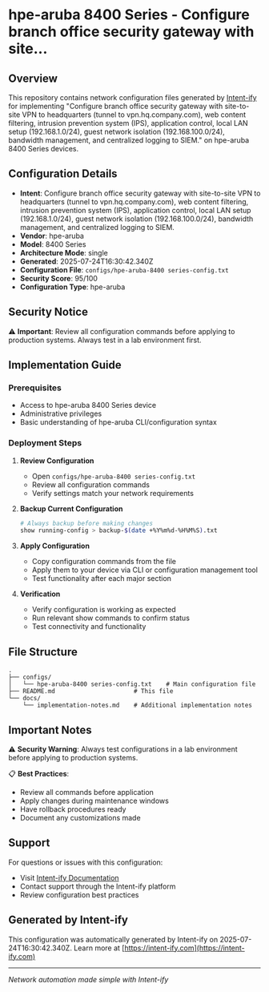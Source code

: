 # hpe-aruba 8400 Series - Configure branch office security gateway with site...

## Overview
This repository contains network configuration files generated by [Intent-ify](https://intent-ify.com) for implementing "Configure branch office security gateway with site-to-site VPN to headquarters (tunnel to vpn.hq.company.com), web content filtering, intrusion prevention system (IPS), application control, local LAN setup (192.168.1.0/24), guest network isolation (192.168.100.0/24), bandwidth management, and centralized logging to SIEM." on hpe-aruba 8400 Series devices.

## Configuration Details
- **Intent**: Configure branch office security gateway with site-to-site VPN to headquarters (tunnel to vpn.hq.company.com), web content filtering, intrusion prevention system (IPS), application control, local LAN setup (192.168.1.0/24), guest network isolation (192.168.100.0/24), bandwidth management, and centralized logging to SIEM.
- **Vendor**: hpe-aruba
- **Model**: 8400 Series
- **Architecture Mode**: single
- **Generated**: 2025-07-24T16:30:42.340Z
- **Configuration File**: `configs/hpe-aruba-8400 series-config.txt`
- **Security Score**: 95/100
- **Configuration Type**: hpe-aruba

## Security Notice
⚠️ **Important**: Review all configuration commands before applying to production systems. Always test in a lab environment first.

## Implementation Guide

### Prerequisites
- Access to hpe-aruba 8400 Series device
- Administrative privileges
- Basic understanding of hpe-aruba CLI/configuration syntax

### Deployment Steps

1. **Review Configuration**
   - Open `configs/hpe-aruba-8400 series-config.txt`
   - Review all configuration commands
   - Verify settings match your network requirements

2. **Backup Current Configuration**
   ```bash
   # Always backup before making changes
   show running-config > backup-$(date +%Y%m%d-%H%M%S).txt
   ```

3. **Apply Configuration**
   - Copy configuration commands from the file
   - Apply them to your device via CLI or configuration management tool
   - Test functionality after each major section

4. **Verification**
   - Verify configuration is working as expected
   - Run relevant show commands to confirm status
   - Test connectivity and functionality

## File Structure
```
.
├── configs/
│   └── hpe-aruba-8400 series-config.txt    # Main configuration file
├── README.md                      # This file
└── docs/
    └── implementation-notes.md    # Additional implementation notes
```

## Important Notes

⚠️ **Security Warning**: Always test configurations in a lab environment before applying to production systems.

📋 **Best Practices**:
- Review all commands before application
- Apply changes during maintenance windows
- Have rollback procedures ready
- Document any customizations made

## Support

For questions or issues with this configuration:
- Visit [Intent-ify Documentation](https://www.intent-ify.com/docs)
- Contact support through the Intent-ify platform
- Review configuration best practices

## Generated by Intent-ify
This configuration was automatically generated by Intent-ify on 2025-07-24T16:30:42.340Z. 
Learn more at [https://intent-ify.com](https://intent-ify.com)

---
*Network automation made simple with Intent-ify*